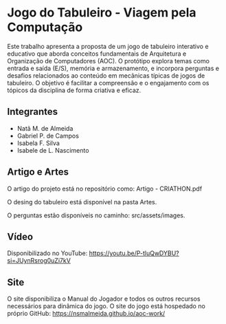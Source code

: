 # Jogo do Tabuleiro - Viagem pela Computação

Este trabalho apresenta a proposta de um jogo de tabuleiro interativo e educativo que aborda conceitos fundamentais de Arquitetura e Organização de Computadores (AOC). O protótipo explora temas como entrada e saída (E/S), memória e armazenamento, e incorpora perguntas e desafios relacionados ao conteúdo em mecânicas típicas de jogos de tabuleiro. O objetivo é facilitar a compreensão e o engajamento com os tópicos da disciplina de forma criativa e eficaz.

## Integrantes

* Natã M. de Almeida
* Gabriel P. de Campos
* Isabela F. Silva
* Isabele de L. Nascimento

## Artigo e Artes

O artigo do projeto está no repositório como: Artigo - CRIATHON.pdf

O desing do tabuleiro está disponível na pasta Artes.

O perguntas estão disponíveis no caminho: src/assets/images.

## Vídeo

Disponibilizado no YouTube: https://youtu.be/P-tluQwDYBU?si=JUynRsrog0uZi7kV

## Site

O site disponibiliza o Manual do Jogador e todos os outros recursos necessários para dinâmica do jogo.
O site do jogo está hospedado no próprio GitHub: https://nsmalmeida.github.io/aoc-work/
